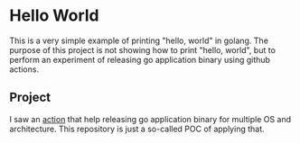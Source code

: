 # Hello World

This is a very simple example of printing "hello, world" in golang. The purpose of this project is not showing how to print "hello, world", but to perform an experiment of releasing go application binary using github actions.

## Project

I saw an [action](https://github.com/wangyoucao577/go-release-action) that help releasing go application binary for multiple OS and architecture. This repository is just a so-called POC of applying that.